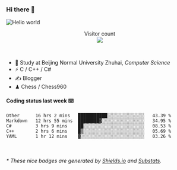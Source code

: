 ### Hi there 👋


<img src="https://raw.githubusercontent.com/sagar-viradiya/sagar-viradiya/master/resources/banner.png" alt="Hello world">
<p align="center"> 
  Visitor count<br/>
  <img src="https://profile-counter.glitch.me/youszoe/count.svg" />
</p>

<br/>


- 🍻  Study at Beijing Normal University Zhuhai, _Computer Science_
- ⚡  C / C++ / C#
- ✍️  Blogger
- ♟  Chess / Chess960 


#### Coding status last week ⌨️

<!--START_SECTION:waka-->
```text
Other      16 hrs 2 mins   ███████████░░░░░░░░░░░░░░   43.39 % 
Markdown   12 hrs 55 mins  ████████▓░░░░░░░░░░░░░░░░   34.95 % 
C#         3 hrs 9 mins    ██░░░░░░░░░░░░░░░░░░░░░░░   08.53 % 
C++        2 hrs 6 mins    █▒░░░░░░░░░░░░░░░░░░░░░░░   05.69 % 
YAML       1 hr 12 mins    ▓░░░░░░░░░░░░░░░░░░░░░░░░   03.26 % 
```
<!--END_SECTION:waka-->

<br/>
<center><img src="http://ghchart.rshah.org/409ba5/yousazoe" alt="" /></center>


<h6>* These nice badges are generated by <a href="https://shields.io/">Shields.io</a> and <a href="https://github.com/spencerwooo/Substats">Substats</a>.</h6>
